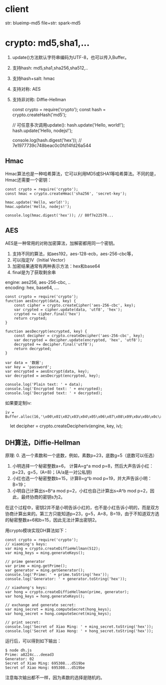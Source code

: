 # client
str: blueimp-md5
file+str: spark-md5

# crypto: md5,sha1,...
1. update()方法默认字符串编码为UTF-8，也可以传入Buffer。
2. 支持hash: md5,sha1,sha256,sha512,..
2. 支持hash+salt: hmac
2. 支持对称: AES
2. 支持非对称: Diffie-Hellman

    const crypto = require('crypto');
    const hash = crypto.createHash('md5');

    // 可任意多次调用update():
    hash.update('Hello, world!');
    hash.update('Hello, nodejs!');

    console.log(hash.digest('hex')); // 7e1977739c748beac0c0fd14fd26a544

## Hmac
Hmac算法也是一种哈希算法，它可以利用MD5或SHA1等哈希算法。不同的是，Hmac还需要一个密钥：

    const crypto = require('crypto');
    const hmac = crypto.createHmac('sha256', 'secret-key');

    hmac.update('Hello, world!');
    hmac.update('Hello, nodejs!');

    console.log(hmac.digest('hex')); // 80f7e22570...

## AES
AES是一种常用的对称加密算法，加解密都用同一个密钥。
1. 支持不同的算法，如aes192，aes-128-ecb，aes-256-cbc等，
2. 可以指定IV（Initial Vector）
3. 加密结果通常有两种表示方法：hex和base64
4. final是为了获取剩余串

engine: aes256, aes-256-cbc, .. \
encoding: hex, base64, ....

    const crypto = require('crypto');
    function aesEncrypt(data, key) {
        const cipher = crypto.createCipher('aes-256-cbc', key);
        var crypted = cipher.update(data, 'utf8', 'hex');
        crypted += cipher.final('hex')
        return crypted;
    }

    function aesDecrypt(encrypted, key) {
        const decipher = crypto.createDecipher('aes-256-cbc', key);
        var decrypted = decipher.update(encrypted, 'hex', 'utf8');
        decrypted += decipher.final('utf8');
        return decrypted;
    }

    var data = '数据';
    var key = 'password';
    var encrypted = aesEncrypt(data, key);
    var decrypted = aesDecrypt(encrypted, key);

    console.log('Plain text: ' + data);
    console.log('Encrypted text: ' + encrypted);
    console.log('Decrypted text: ' + decrypted);

如果要定制iv:


    iv = Buffer.alloc(16,'\x00\x01\x02\x03\x04\x05\x06\x07\x08\x09\x0a\x0b\x0c\x0d\x0e\x0f');
    let decipher = crypto.createDecipheriv(engine, key, iv);

## DH算法，Diffie-Hellman
原理:
0. 选一个素数和一个底数，例如，素数p=23，底数g=5（底数可以任选）
1. 小明选择一个秘密整数a=6， 计算A=g^a mod p=8，然后大声告诉小红：p=23，g=5，(A=8)；(A/a是一对公私钥)
2. 小红也选一个秘密整数b=15，计算B=g^b mod p=19，并大声告诉小明：B=19；
3. 小明自己计算出s=B^a mod p=2，小红也自己计算出s=A^b mod p=2，因此，最终协商的密钥s为2。

在这个过程中，密钥2并不是小明告诉小红的，也不是小红告诉小明的，而是双方协商计算出来的。第三方只能知道p=23，g=5，A=8，B=19，由于不知道双方选的秘密整数a=6和b=15，因此无法计算出密钥2。

用crypto模块实现DH算法如下：

    const crypto = require('crypto');
    // xiaoming's keys:
    var ming = crypto.createDiffieHellman(512);
    var ming_keys = ming.generateKeys();

    // prime generator
    var prime = ming.getPrime();
    var generator = ming.getGenerator();
    console.log('Prime: ' + prime.toString('hex'));
    console.log('Generator: ' + generator.toString('hex'));

    // xiaohong's keys:
    var hong = crypto.createDiffieHellman(prime, generator);
    var hong_keys = hong.generateKeys();

    // exchange and generate secret:
    var ming_secret = ming.computeSecret(hong_keys);
    var hong_secret = hong.computeSecret(ming_keys);

    // print secret:
    console.log('Secret of Xiao Ming: ' + ming_secret.toString('hex'));
    console.log('Secret of Xiao Hong: ' + hong_secret.toString('hex'));

运行后，可以得到如下输出：

    $ node dh.js 
    Prime: a8224c...deead3
    Generator: 02
    Secret of Xiao Ming: 695308...d519be
    Secret of Xiao Hong: 695308...d519be

注意每次输出都不一样，因为素数的选择是随机的。